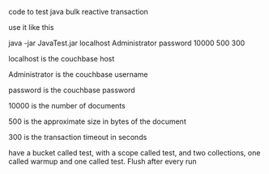 code to test java bulk reactive transaction 

use it like this 

java -jar JavaTest.jar localhost Administrator password 10000 500 300


localhost is the couchbase host 

Administrator is the couchbase username

password is the couchbase password

10000 is the number of documents

500 is the approximate size in bytes of the document

300 is the transaction timeout in seconds

have a bucket called test, with a scope called test, and two collections, one called warmup and one called test. Flush after every run

